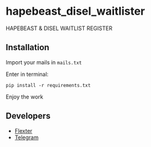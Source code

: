 # hapebeast_disel_waitlister


HAPEBEAST & DISEL WAITLIST REGISTER


## Installation
Import your mails in `mails.txt`


Enter in terminal:

```
pip install -r requirements.txt
```

Enjoy the work


## Developers

- [Flexter](https://github.com/flexter1)
- 
  [Telegram](https://t.me/flexterwork)
